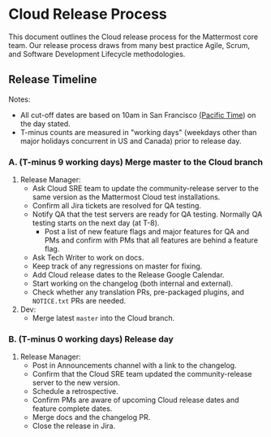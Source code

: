 # Cloud Release Process

This document outlines the Cloud release process for the Mattermost core team. Our release process draws from many best practice Agile, Scrum, and Software Development Lifecycle methodologies.

## Release Timeline

Notes:
- All cut-off dates are based on 10am in San Francisco [(Pacific Time](http://everytimezone.com/)) on the day stated.
- T-minus counts are measured in "working days" (weekdays other than major holidays concurrent in US and Canada) prior to release day.

### A. (T-minus 9 working days) Merge master to the Cloud branch

1. Release Manager:
    - Ask Cloud SRE team to update the community-release server to the same version as the Mattermost Cloud test installations.
    - Confirm all Jira tickets are resolved for QA testing.
    - Notify QA that the test servers are ready for QA testing. Normally QA testing starts on the next day (at T-8).
       - Post a list of new feature flags and major features for QA and PMs and confirm with PMs that all features are behind a feature flag.
    - Ask Tech Writer to work on docs.
    - Keep track of any regressions on master for fixing.
    - Add Cloud release dates to the Release Google Calendar.
    - Start working on the changelog (both internal and external).
    - Check whether any translation PRs, pre-packaged plugins, and `NOTICE.txt` PRs are needed.
2. Dev:
    - Merge latest ``master`` into the Cloud branch.
 
### B. (T-minus 0 working days) Release day

1. Release Manager:
    - Post in Announcements channel with a link to the changelog.
    - Confirm that the Cloud SRE team updated the community-release server to the new version.
    - Schedule a retrospective.
    - Confirm PMs are aware of upcoming Cloud release dates and feature complete dates.
    - Merge docs and the changelog PR.
    - Close the release in Jira.
